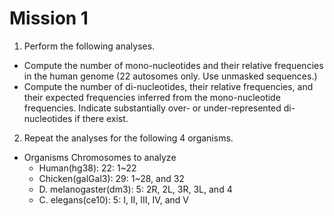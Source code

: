 # Mission 1

1. Perform the following analyses.

- Compute the number of mono-nucleotides and their relative frequencies in the human genome (22 autosomes only. Use unmasked sequences.)
- Compute the number of di-nucleotides, their relative frequencies, and their expected frequencies inferred from the mono-nucleotide frequencies. Indicate substantially over- or under-represented di-nucleotides if there exist.

2. Repeat the analyses for the following 4 organisms.

- Organisms Chromosomes to analyze
  - Human(hg38): 22: 1~22
  - Chicken(galGal3): 29: 1~28, and 32
  - D. melanogaster(dm3): 5: 2R, 2L, 3R, 3L, and 4
  - C. elegans(ce10): 5: I, II, III, IV, and V
